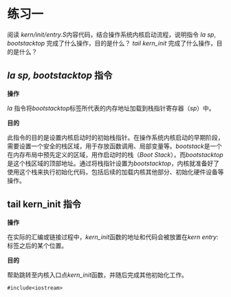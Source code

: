 # **练习一** #
阅读 *kern/init/entry.S*内容代码，结合操作系统内核启动流程，说明指令 *la* *sp*, *bootstacktop* 完成了什么操作，目的是什么？ *tail kern_init* 完成了什么操作，目的是什么？
## ***la sp, bootstacktop* 指令** ##
**操作**

*la* 指令将*bootstacktop*标签所代表的内存地址加载到栈指针寄存器（*sp*）中。

**目的**

此指令的目的是设置内核启动时的初始栈指针。在操作系统内核启动的早期阶段，需要设置一个安全的栈区域，用于存放函数调用、局部变量等。*bootstack*是一个在内存布局中预先定义的区域，用作启动时的栈（*Boot Stack*），而*bootstacktop*是这个栈区域的顶部地址。通过将栈指针设置为*bootstacktop*，内核就准备好了使用这个栈来执行初始化代码，包括后续的加载内核其他部分、初始化硬件设备等操作。

## **tail kern_init 指令** ##
**操作**

在实际的汇编或链接过程中，*kern_init*函数的地址和代码会被放置在*kern entry*:标签之后的某个位置。

**目的**

帮助跳转至内核入口点*kern_init*函数，并随后完成其他初始化工作。

``#include<iostream>``
